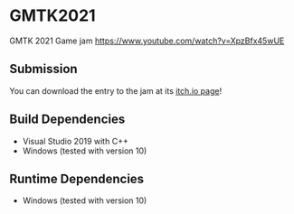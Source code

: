 # GMTK2021

GMTK 2021 Game jam https://www.youtube.com/watch?v=XpzBfx45wUE

## Submission

You can download the entry to the jam at its [itch.io page](https://satriali.itch.io/textsnake)!

## Build Dependencies

- Visual Studio 2019 with C++
- Windows (tested with version 10)

## Runtime Dependencies

- Windows (tested with version 10)
